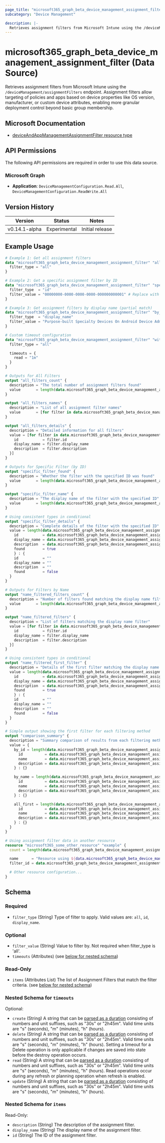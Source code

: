 ```yaml
---
page_title: "microsoft365_graph_beta_device_management_assignment_filter Data Source - terraform-provider-microsoft365"
subcategory: "Device Management"

description: |-
  Retrieves assignment filters from Microsoft Intune using the /deviceManagement/assignmentFilters endpoint. Assignment filters allow targeting of policies and apps based on device properties like OS version, manufacturer, or custom device attributes, enabling more granular deployment control beyond basic group membership.
---
```


# microsoft365_graph_beta_device_management_assignment_filter (Data Source)

Retrieves assignment filters from Microsoft Intune using the `/deviceManagement/assignmentFilters` endpoint. Assignment filters allow targeting of policies and apps based on device properties like OS version, manufacturer, or custom device attributes, enabling more granular deployment control beyond basic group membership.

## Microsoft Documentation

- [deviceAndAppManagementAssignmentFilter resource type](https://learn.microsoft.com/en-us/graph/api/resources/intune-policyset-deviceandappmanagementassignmentfilter?view=graph-rest-beta)

## API Permissions

The following API permissions are required in order to use this data source.

### Microsoft Graph

- **Application**: `DeviceManagementConfiguration.Read.All`, `DeviceManagementConfiguration.ReadWrite.All`

## Version History

| Version | Status | Notes |
|---------|--------|-------|
| v0.14.1-alpha | Experimental | Initial release |

## Example Usage

```terraform
# Example 1: Get all assignment filters
data "microsoft365_graph_beta_device_management_assignment_filter" "all_filters" {
  filter_type = "all"
}

# Example 2: Get a specific assignment filter by ID
data "microsoft365_graph_beta_device_management_assignment_filter" "specific_filter" {
  filter_type  = "id"
  filter_value = "00000000-0000-0000-0000-000000000001" # Replace with actual ID
}

# Example 3: Get assignment filters by display name (partial match)
data "microsoft365_graph_beta_device_management_assignment_filter" "by_name" {
  filter_type  = "display_name"
  filter_value = "Purpose-built Specialty Devices On Android Device Administrator"
}

# Custom timeout configuration
data "microsoft365_graph_beta_device_management_assignment_filter" "with_timeout" {
  filter_type = "all"

  timeouts = {
    read = "1m"
  }
}

# Outputs for All Filters
output "all_filters_count" {
  description = "The total number of assignment filters found"
  value       = length(data.microsoft365_graph_beta_device_management_assignment_filter.all_filters.items)
}

output "all_filters_names" {
  description = "List of all assignment filter names"
  value       = [for filter in data.microsoft365_graph_beta_device_management_assignment_filter.all_filters.items : filter.display_name]
}

output "all_filters_details" {
  description = "Detailed information for all filters"
  value = [for filter in data.microsoft365_graph_beta_device_management_assignment_filter.all_filters.items : {
    id           = filter.id
    display_name = filter.display_name
    description  = filter.description
  }]
}

# Outputs for Specific Filter (by ID)
output "specific_filter_found" {
  description = "Whether the filter with the specified ID was found"
  value       = length(data.microsoft365_graph_beta_device_management_assignment_filter.specific_filter.items) > 0
}

output "specific_filter_name" {
  description = "The display name of the filter with the specified ID"
  value       = length(data.microsoft365_graph_beta_device_management_assignment_filter.specific_filter.items) > 0 ? data.microsoft365_graph_beta_device_management_assignment_filter.specific_filter.items[0].display_name : ""
}

# Using consistent types in conditional
output "specific_filter_details" {
  description = "Complete details of the filter with the specified ID"
  value = length(data.microsoft365_graph_beta_device_management_assignment_filter.specific_filter.items) > 0 ? {
    id           = data.microsoft365_graph_beta_device_management_assignment_filter.specific_filter.items[0].id
    display_name = data.microsoft365_graph_beta_device_management_assignment_filter.specific_filter.items[0].display_name
    description  = data.microsoft365_graph_beta_device_management_assignment_filter.specific_filter.items[0].description
    found        = true
    } : {
    id           = ""
    display_name = ""
    description  = ""
    found        = false
  }
}

# Outputs for Filters by Name
output "name_filtered_filters_count" {
  description = "Number of filters found matching the display name filter"
  value       = length(data.microsoft365_graph_beta_device_management_assignment_filter.by_name.items)
}

output "name_filtered_filters" {
  description = "List of filters matching the display name filter"
  value = [for filter in data.microsoft365_graph_beta_device_management_assignment_filter.by_name.items : {
    id           = filter.id
    display_name = filter.display_name
    description  = filter.description
  }]
}

# Using consistent types in conditional
output "name_filtered_first_filter" {
  description = "Details of the first filter matching the display name filter (if any)"
  value = length(data.microsoft365_graph_beta_device_management_assignment_filter.by_name.items) > 0 ? {
    id           = data.microsoft365_graph_beta_device_management_assignment_filter.by_name.items[0].id
    display_name = data.microsoft365_graph_beta_device_management_assignment_filter.by_name.items[0].display_name
    description  = data.microsoft365_graph_beta_device_management_assignment_filter.by_name.items[0].description
    found        = true
    } : {
    id           = ""
    display_name = ""
    description  = ""
    found        = false
  }
}

# Simple output showing the first filter for each filtering method
output "comparison_summary" {
  description = "Summary comparison of results from each filtering method"
  value = {
    by_id = length(data.microsoft365_graph_beta_device_management_assignment_filter.specific_filter.items) > 0 ? {
      id          = data.microsoft365_graph_beta_device_management_assignment_filter.specific_filter.items[0].id
      name        = data.microsoft365_graph_beta_device_management_assignment_filter.specific_filter.items[0].display_name
      description = data.microsoft365_graph_beta_device_management_assignment_filter.specific_filter.items[0].description
    } : {}

    by_name = length(data.microsoft365_graph_beta_device_management_assignment_filter.by_name.items) > 0 ? {
      id          = data.microsoft365_graph_beta_device_management_assignment_filter.by_name.items[0].id
      name        = data.microsoft365_graph_beta_device_management_assignment_filter.by_name.items[0].display_name
      description = data.microsoft365_graph_beta_device_management_assignment_filter.by_name.items[0].description
    } : {}

    all_first = length(data.microsoft365_graph_beta_device_management_assignment_filter.all_filters.items) > 0 ? {
      id          = data.microsoft365_graph_beta_device_management_assignment_filter.all_filters.items[0].id
      name        = data.microsoft365_graph_beta_device_management_assignment_filter.all_filters.items[0].display_name
      description = data.microsoft365_graph_beta_device_management_assignment_filter.all_filters.items[0].description
    } : {}
  }
}

# Using assignment filter data in another resource
resource "microsoft365_some_other_resource" "example" {
  count = length(data.microsoft365_graph_beta_device_management_assignment_filter.all_filters.items) > 0 ? 1 : 0

  name      = "Resource using ${data.microsoft365_graph_beta_device_management_assignment_filter.all_filters.items[0].display_name}"
  filter_id = data.microsoft365_graph_beta_device_management_assignment_filter.all_filters.items[0].id

  # Other resource configuration...
}
```

<!-- schema generated by tfplugindocs -->
## Schema

### Required

- `filter_type` (String) Type of filter to apply. Valid values are: `all`, `id`, `display_name`.

### Optional

- `filter_value` (String) Value to filter by. Not required when filter_type is 'all'.
- `timeouts` (Attributes) (see [below for nested schema](#nestedatt--timeouts))

### Read-Only

- `items` (Attributes List) The list of Assignment Filters that match the filter criteria. (see [below for nested schema](#nestedatt--items))

<a id="nestedatt--timeouts"></a>
### Nested Schema for `timeouts`

Optional:

- `create` (String) A string that can be [parsed as a duration](https://pkg.go.dev/time#ParseDuration) consisting of numbers and unit suffixes, such as "30s" or "2h45m". Valid time units are "s" (seconds), "m" (minutes), "h" (hours).
- `delete` (String) A string that can be [parsed as a duration](https://pkg.go.dev/time#ParseDuration) consisting of numbers and unit suffixes, such as "30s" or "2h45m". Valid time units are "s" (seconds), "m" (minutes), "h" (hours). Setting a timeout for a Delete operation is only applicable if changes are saved into state before the destroy operation occurs.
- `read` (String) A string that can be [parsed as a duration](https://pkg.go.dev/time#ParseDuration) consisting of numbers and unit suffixes, such as "30s" or "2h45m". Valid time units are "s" (seconds), "m" (minutes), "h" (hours). Read operations occur during any refresh or planning operation when refresh is enabled.
- `update` (String) A string that can be [parsed as a duration](https://pkg.go.dev/time#ParseDuration) consisting of numbers and unit suffixes, such as "30s" or "2h45m". Valid time units are "s" (seconds), "m" (minutes), "h" (hours).


<a id="nestedatt--items"></a>
### Nested Schema for `items`

Read-Only:

- `description` (String) The description of the assignment filter.
- `display_name` (String) The display name of the assignment filter.
- `id` (String) The ID of the assignment filter.